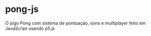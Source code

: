 # pong-js
O jogo Pong com sistema de pontuação, sons e multiplayer feito em JavaScript usando p5.js
